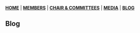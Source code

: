 [**HOME**](https://safbc.github.io/website/) | [**MEMBERS**](https://safbc.github.io/website/members/) | [**CHAIR & COMMITTEES**](https://safbc.github.io/website/committees/) | [**MEDIA**](https://safbc.github.io/website/media/) | [**BLOG**](https://safbc.github.io/website/blog/)

## Blog
